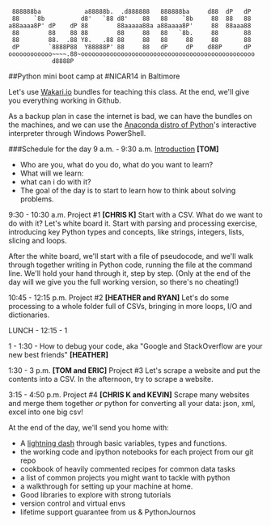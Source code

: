```
 888888ba            a88888b.  .d888888   888888ba     d88  dP   dP 
 88    `8b          d8'   `88 d8'    88   88    `8b     88  88   88 
a88aaaa8P' dP    dP 88        88aaaaa88a a88aaaa8P'     88  88aaa88 
 88        88    88 88        88     88   88   `8b.     88       88 
 88        88.  .88 Y8.   .88 88     88   88     88     88       88 
 dP        `8888P88  Y88888P' 88     88   dP     dP    d88P      dP 
oooooooooooo~~~~.88~oooooooooooooooooooooooooooooooooooooooooooooooo
            d8888P                                                  
```
##Python mini boot camp at #NICAR14 in Baltimore

Let's use [Wakari.io](http://www.wakari.io/) bundles for teaching this class. At the end, we'll give you everything working in Github.

As a backup plan in case the internet is bad, we can have the bundles on the machines, and we can use the [Anaconda distro of Python](http://docs.continuum.io/anaconda/pkgs.html)'s interactive interpreter through Windows PowerShell.

###Schedule for the day
9 a.m. - 9:30 a.m. [Introduction](http://bit.ly/intropycar14) **[TOM]**

* Who are you, what do you do, what do you want to learn?
* What will we learn:
* what can i do with it?
* The goal of the day is to start to learn how to think about solving problems.

9:30 - 10:30 a.m.
Project #1 **[CHRIS K]**
Start with a CSV. What do we want to do with it?
Let's white board it.
Start with parsing and processing exercise, introducing key Python types and concepts, like strings, integers, lists, slicing and loops.

After the white board, we'll start with a file of pseudocode, and we'll walk through together writing in Python code, running the file at the command line.
We'll hold your hand through it, step by step. (Only at the end of the day will we give you the full working version, so there's no cheating!)

10:45 - 12:15 p.m.
Project #2 **[HEATHER and RYAN]**
Let's do some processing to a whole folder full of CSVs, bringing in more loops, I/O and dictionaries.

LUNCH - 12:15 - 1

1 - 1:30 - How to debug your code, aka "Google and StackOverflow are your new best friends" **[HEATHER]**

1:30 - 3 p.m. **[TOM and ERIC]**
Project #3
Let's scrape a website and put the contents into a CSV.
In the afternoon, try to scrape a website.

3:15 - 4:50 p.m.
Project #4 **[CHRIS K and KEVIN]**
Scrape many websites and merge them together
_or_
python for converting all your data: json, xml, excel into one big csv!


At the end of the day, we'll send you home with:

* A [lightning dash](https://www.wakari.io/sharing/bundle/tommeagher/pycar14) through basic variables, types and functions.
* the working code and ipython notebooks for each project from our git repo
* cookbook of heavily commented recipes for common data tasks
* a list of common projects you might want to tackle with python
* a walkthrough for setting up your machine at home.
* Good libraries to explore with strong tutorials
* version control and virtual envs
* lifetime support guarantee from us & PythonJournos
